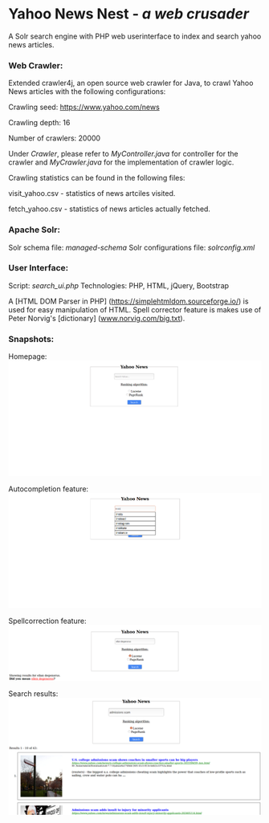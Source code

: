 # Yahoo News Nest - *a web crusader*

A Solr search engine with PHP web userinterface to index and search yahoo news articles.

### Web Crawler:

Extended crawler4j, an open source web crawler for Java, to crawl Yahoo News articles with the following configurations:

Crawling seed: https://www.yahoo.com/news

Crawling depth: 16

Number of crawlers: 20000

Under *Crawler*, please refer to *MyController.java* for controller for the crawler and *MyCrawler.java* for the implementation of crawler logic.

Crawling statistics can be found in the following files:

visit_yahoo.csv - statistics of news artciles visited.

fetch_yahoo.csv - statistics of news articles actually fetched.

### Apache Solr:

Solr schema file: *managed-schema*
Solr configurations file: *solrconfig.xml*

### User Interface:

Script: *search_ui.php*
Technologies: PHP, HTML, jQuery, Bootstrap

A [HTML DOM Parser in PHP] (https://simplehtmldom.sourceforge.io/) is used for easy manipulation of HTML.
Spell corrector feature is makes use of Peter Norvig's [dictionary] (www.norvig.com/big.txt).

### Snapshots:

Homepage:
![alt text](screenshots/Homepage.PNG)

Autocompletion feature:
![alt text](screenshots/autocomplete.PNG)

Spellcorrection feature:
![alt text](screenshots/spell-correct.PNG)

Search results:
![alt text](screenshots/results.PNG)
